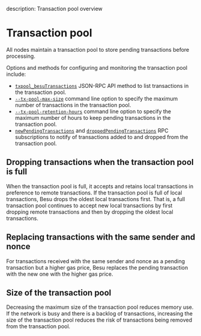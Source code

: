 description: Transaction pool overview 
<!--- END of page meta data -->

# Transaction pool

All nodes maintain a transaction pool to store pending transactions before processing.

Options and methods for configuring and monitoring the transaction pool include:

* [`txpool_besuTransactions`](../../Reference/API-Methods.md#txpool_besutransactions) JSON-RPC API
method to list transactions in the transaction pool.
* [`--tx-pool-max-size`](../../Reference/CLI/CLI-Syntax.md#tx-pool-max-size) command line option to
specify the maximum number of transactions in the transaction pool.
* [`--tx-pool-retention-hours`](../../Reference/CLI/CLI-Syntax.md#tx-pool-retention-hours) command
line option to specify the maximum number of hours to keep pending transactions in the transaction
pool.
* [`newPendingTransactions`](../../HowTo/Interact/APIs/RPC-PubSub.md#pending-transactions) and
[`droppedPendingTransactions`](../../HowTo/Interact/APIs/RPC-PubSub.md#dropped-transactions)
RPC subscriptions to notify of transactions added to and dropped from the transaction pool.

## Dropping transactions when the transaction pool is full

When the transaction pool is full, it accepts and retains local transactions in preference to
remote transactions. If the transaction pool is full of local transactions, Besu drops the oldest
local transactions first. That is, a full transaction pool continues to accept new local
transactions by first dropping remote transactions and then by dropping the oldest local
transactions.

## Replacing transactions with the same sender and nonce

For transactions received with the same sender and nonce as a pending transaction but a higher gas
price, Besu replaces the pending transaction with the new one with the higher gas price.

## Size of the transaction pool

Decreasing the maximum size of the transaction pool reduces memory use. If the network is busy and
there is a backlog of transactions, increasing the size of the transaction pool reduces the risk of
transactions being removed from the transaction pool.
